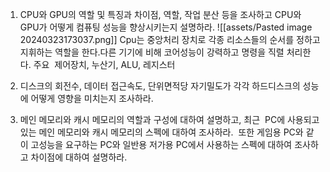 
1. CPU와 GPU의 역할 및 특징과 차이점, 역할, 작업 분산 등을 조사하고 CPU와 GPU가 어떻게 컴퓨팅 성능을 향상시키는지 설명하라.
   ![[assets/Pasted image 20240323173037.png]]
   Cpu는 중앙처리 장치로 각종 리소스들의 순서를 정하고 지휘하는 역할을 한다.다른 기기에 비해 코어성능이 강력하고 명령을 직렬 처리한다. 주요  제어장치, 누산기, ALU, 레지스터
  

2. 디스크의 회전수, 데이터 접근속도, 단위면적당 자기밀도가 각각 하드디스크의 성능에 어떻게 영향을 미치는지 조사하라.

  

3. 메인 메모리와 캐시 메모리의 역할과 구성에 대하여 설명하고, 최근  PC에 사용되고 있는 메인 메모리와 캐시 메모리의 스펙에 대하여 조사하라.  또한 게임용 PC와 같이 고성능을 요구하는 PC와 일반용 저가용 PC에서 사용하는 스펙에 대하여 조사하고 차이점에 대하여 설명하라.